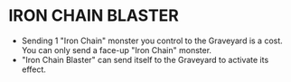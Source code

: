 
# IRON CHAIN BLASTER

*   Sending 1 "Iron Chain" monster you control to the Graveyard is a cost. You can only send a face-up "Iron Chain" monster.
*   "Iron Chain Blaster" can send itself to the Graveyard to activate its effect.

  
